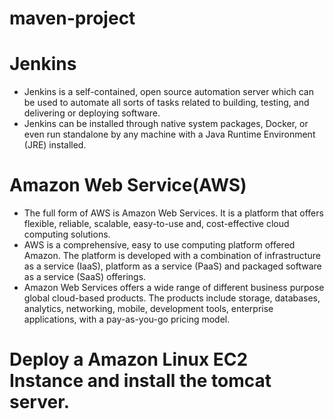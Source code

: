 # maven-project

# Jenkins

* Jenkins is a self-contained, open source automation server which can be used to automate all sorts of tasks related to building, testing, and delivering or deploying software.
* Jenkins can be installed through native system packages, Docker, or even run standalone by any machine with a Java Runtime Environment (JRE) installed.

# Amazon Web Service(AWS)

* The full form of AWS is Amazon Web Services. It is a platform that offers flexible, reliable, scalable, easy-to-use and, cost-effective cloud computing solutions.
* AWS is a comprehensive, easy to use computing platform offered Amazon. The platform is developed with a combination of infrastructure as a service (IaaS), platform as a service (PaaS) and packaged software as a service (SaaS) offerings.
* Amazon Web Services offers a wide range of different business purpose global cloud-based products. The products include storage, databases, analytics, networking, mobile, development tools, enterprise applications, with a pay-as-you-go pricing model.


# Deploy a Amazon Linux EC2 Instance and install the tomcat server.


